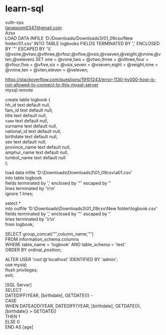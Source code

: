 # learn-sql
vultr-vps  
tanapoom0347@gmail.com  
Azsx  
LOAD DATA INFILE 'D:/Downloads/Downloads3/01_09csv/New folder/01.csv' INTO TABLE logbooks FIELDS TERMINATED BY ',' ENCLOSED BY '"' ESCAPED BY '\\\\' (@vone,@vtwo,@vthree,@vfour,@vfive,@vsix,@vseven,@veight,@vnine,@vten,@veleven) SET one = @vone,two = @vtwo,three = @vthree,four = @vfour,five = @vfive,six = @vsix,seven = @vseven,eight = @veight,nine = @vnine,ten = @vten,eleven = @veleven;  
  
  
https://stackoverflow.com/questions/19101243/error-1130-hy000-host-is-not-allowed-to-connect-to-this-mysql-server  
  mysql remote  
  
create table logbook (  
    hh_id text default null,  
    fam_id text default null,  
    title text default null,  
    `name` text default null,  
    surname text default null,  
    national_id text default null,  
    birthdate text default null,  
    sex text default null,  
    province_name text default null,  
    amphur_name text default null,  
    tumbol_name text default null  
);  
  
load data infile 'D:\\Downloads\\Downloads3\\01_09csv\\a01.csv'   
into table logbook   
fields terminated by ',' enclosed by '"' escaped by ''   
lines terminated by '\r\n'   
ignore 1 lines;  
  
select *   
into outfile 'D:\\Downloads\\Downloads3\\01_09csv\\New folder\\logbook.csv'   
fields terminated by ',' enclosed by '"' escaped by ''   
lines terminated by '\r\n'   
from logbook;  

SELECT group_concat('"',column_name,'"')  
FROM information_schema.columns  
WHERE table_name = 'logbook' AND table_schema = 'test'  
ORDER BY ordinal_position;  
  
ALTER USER 'root'@'localhost' IDENTIFIED BY 'admin';  
use mysql;  
flush privileges;  
exit;  
  
[SQL Server]  
SELECT   
    DATEDIFF(YEAR, [birthdate], GETDATE()) -  
    CASE   
        WHEN DATEADD(YEAR, DATEDIFF(YEAR, [birthdate], GETDATE()), [birthdate]) > GETDATE()   
        THEN 1   
        ELSE 0   
    END AS [age]  
